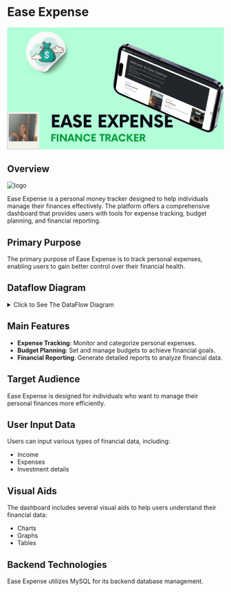 # Ease Expense
<img src="https://github.com/Anish202020/Web-Development-Data/blob/main/Banner/Banner-1/Web%20Development/7.png" alt="4" border="0">

## Overview

<img src="https://i.ibb.co/y8Mwyjn/logo.png" alt="logo" border="0">

Ease Expense is a personal money tracker designed to help individuals manage their finances effectively. The platform offers a comprehensive dashboard that provides users with tools for expense tracking, budget planning, and financial reporting.

## Primary Purpose
The primary purpose of Ease Expense is to track personal expenses, enabling users to gain better control over their financial health.

## Dataflow Diagram

<details>
  <summary>Click to See The DataFlow Diagram</summary>
<img src="https://github.com/Anish202020/Web-Development-Data/blob/main/Dataflow/ease%20expense.png">

The Above is the Dataflow Diagram of Ease Expense
</details>


## Main Features
- **Expense Tracking**: Monitor and categorize personal expenses.
- **Budget Planning**: Set and manage budgets to achieve financial goals.
- **Financial Reporting**: Generate detailed reports to analyze financial data.
## Target Audience
Ease Expense is designed for individuals who want to manage their personal finances more efficiently.

## User Input Data
Users can input various types of financial data, including:

- Income
- Expenses
- Investment details
## Visual Aids
The dashboard includes several visual aids to help users understand their financial data:

- Charts
- Graphs
- Tables
## Backend Technologies
Ease Expense utilizes MySQL for its backend database management.

